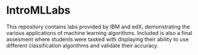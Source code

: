 # IntroMLLabs
This repository contains labs provided by IBM and edX, demonstrating the various applications of machine learning algorithms.  Included is also a final assesment where students were tasked with displaying their ability to use different classification algorithms and validate their accuracy.
